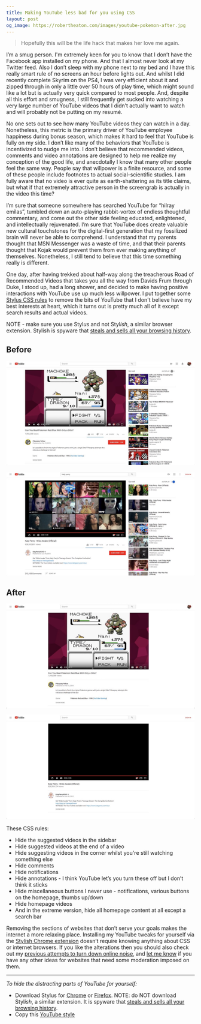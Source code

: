 ```yaml
---
title: Making YouTube less bad for you using CSS
layout: post
og_image: https://robertheaton.com/images/youtube-pokemon-after.jpg
---
```

> Hopefully this will be the life hack that makes her love me again.

I’m a smug person. I'm extremely keen for you to know that I don’t have the Facebook app installed on my phone. And that I almost never look at my Twitter feed. Also I don’t sleep with my phone next to my bed and I have this really smart rule of no screens an hour before lights out. And whilst I did recently complete Skyrim on the PS4, I was very efficient about it and zipped through in only a little over 50 hours of play time, which might sound like a lot but is actually very quick compared to most people. And, despite all this effort and smugness, I still frequently get sucked into watching a very large number of YouTube videos that I didn’t actually want to watch and will probably not be putting on my resumé.  

No one sets out to see how many YouTube videos they can watch in a day. Nonetheless, this metric is the primary driver of YouTube employee happiness during bonus season, which makes it hard to feel that YouTube is fully on my side. I don’t like many of the behaviors that YouTube is incentivized to nudge me into. I don’t believe that recommended videos, comments and video annotations are designed to help me realize my conception of the good life, and anecdotally I know that many other people feel the same way. People say that willpower is a finite resource, and some of these people include footnotes to actual social-scientific studies. I am fully aware that no video is ever quite as earth-shattering as its title claims, but what if that extremely attractive person in the screengrab is actually in the video this time?

I’m sure that someone somewhere has searched YouTube for “hilray emilas”, tumbled down an auto-playing rabbit-vortex of endless thoughtful commentary, and come out the other side feeling educated, enlightened, and intellectually rejuvenated. I’m sure that YouTube does create valuable new cultural touchstones for the digital-first generation that my fossilized brain will never be able to comprehend. I understand that my parents thought that MSN Messenger was a waste of time, and that their parents thought that Kojak would prevent them from ever making anything of themselves. Nonetheless, I still tend to believe that this time something really is different.

One day, after having trekked about half-way along the treacherous Road of Recommended Videos that takes you all the way from Davids Frum through Duke, I stood up, had a long shower, and decided to make having positive interactions with YouTube use up much less willpower. I put together some [Stylus CSS rules](https://chrome.google.com/webstore/detail/stylus/clngdbkpkpeebahjckkjfobafhncgmne?hl=en) to remove the bits of YouTube that I don't believe have my best interests at heart, which it turns out is pretty much all of it except search results and actual videos.

NOTE - make sure you use Styl*us* and not Styl*ish*, a similar browser extension. Stylish is spyware that [steals and sells all your browsing history](/2018/07/02/stylish-browser-extension-steals-your-browser-history).

## Before

<p align="center">
<img src="/images/youtube-pokemon-before.jpg" />
</p>

<p align="center">
<img src="/images/youtube-katy-perry-before.jpg" />
</p>

## After

<p align="center">
<img src="/images/youtube-pokemon-after.jpg" />
</p>

<p align="center">
<img src="/images/youtube-katy-perry-after.jpg" />
</p>

These CSS rules:

* Hide the suggested videos in the sidebar
* Hide suggested videos at the end of a video
* Hide suggesting videos in the corner whilst you're still watching something else
* Hide comments
* Hide notifications
* Hide annotations - I think YouTube let’s you turn these off but I don’t think it sticks
* Hide miscellaneous buttons I never use - notifications, various buttons on the homepage, thumbs up/down
* Hide homepage videos
* And in the extreme version, hide all homepage content at all except a search bar

Removing the sections of websites that don’t serve your goals makes the internet a more relaxing place. Installing my YouTube tweaks for yourself via the [Stylish Chrome extension](https://userstyles.org/styles/159555/distraction-free-youtube) doesn’t require knowing anything about CSS or internet browsers. If you like the alterations then you should also check out my [previous attempts to turn down online noise](/2016/08/08/hide-the-internet/), and [let me know](https://twitter.com/robjheaton) if you have any other ideas for websites that need some moderation imposed on them.

---

<i>
To hide the distracting parts of YouTube for yourself:
</i>

* Download Stylus for [Chrome](https://chrome.google.com/webstore/detail/stylus/clngdbkpkpeebahjckkjfobafhncgmne?hl=en) or [Firefox](https://addons.mozilla.org/en-US/firefox/addon/styl-us). NOTE: do NOT download Styl*ish*, a similar extension. It is spyware that [steals and sells all your browsing history](/2018/07/02/stylish-browser-extension-steals-your-browser-history).
* Copy this [YouTube style](https://userstyles.org/styles/159555/distraction-free-youtube)
